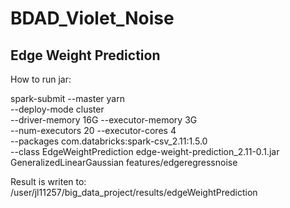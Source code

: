 # BDAD_Violet_Noise
## Edge Weight Prediction

How to run jar:

spark-submit --master yarn \
--deploy-mode cluster \
--driver-memory 16G --executor-memory 3G \
--num-executors 20 --executor-cores 4 \
--packages com.databricks:spark-csv_2.11:1.5.0 \
--class EdgeWeightPrediction edge-weight-prediction_2.11-0.1.jar \
GeneralizedLinearGaussian features/edgeregressnoise
 
 
Result is writen to: /user/jl11257/big_data_project/results/edgeWeightPrediction